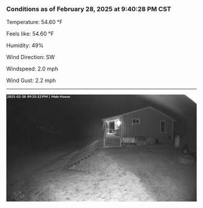 ### Conditions as of February 28, 2025 at 9:40:28 PM CST 

Temperature: 54.60 &deg;F

Feels like: 54.60 &deg;F

Humidity: 49%

Wind Direction: SW

Windspeed: 2.0 mph

Wind Gust: 2.2 mph

---

<img src="./images/latest.jpeg"/>


